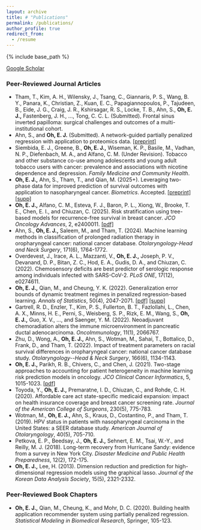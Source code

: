 ```yaml
---
layout: archive
title: # "Publications"
permalink: /publications/
author_profile: true
redirect_from:
  - /resume
---
```


{% include base_path %}

[Google Scholar](https://scholar.google.com/citations?user=zpclPhcAAAAJ&hl=en)

### Peer-Reviewed Journal Articles
* Tham, T., Kim, A. H., Wilensky, J., Tsang, C., Giannaris, P. S., Wang, B. Y., Panara, K., Christian, Z., Kuan, E. C., Papagiannopoulos, P., Tajudeen, B., Eide, J. G., Craig, J. R., Kshirsagar, R. S., Locke, T. B., Ahn, S., __Oh, E. J.,__ Fastenberg, J. H., ..., Tong, C. C. L. (Submitted). Frontal sinus inverted papilloma: surgical challenges and outcomes of a multi-institutional cohort.
* Ahn, S., and __Oh, E. J.__ (Submitted). A network-guided partially penalized regression with application to proteomics data. [[preprint]](https://arxiv.org/pdf/2505.22986)
* Siembida, E. J., Greene, B., __Oh, E. J.,__ Wiseman, K. P., Basile, M., Vadhan, N. P., Diefenbach, M. A., and Alfano, C. M. (Under Revision). Tobacco and other substance co-use among adolescents and young adult tobacco users with cancer: prevalence and associations with nicotine dependence and depression. _Family Medicine and Community Health_.
* __Oh, E. J.,__ Ahn, S., Tham, T., and Qian, M. (2025+). Leveraging two-phase data for improved prediction of survival outcomes with application to nasopharyngeal cancer. _Biometrics_. Accepted. [[preprint]](https://arxiv.org/pdf/2503.16732) [[supp]](https://oheunj.github.io/files/BIOM_SuppMaterials_TwoPhaseSurv.pdf)
* __Oh, E. J.,__ Alfano, C. M., Esteva, F. J., Baron, P. L., Xiong, W., Brooke, T. E., Chen, E. I., and  Chiuzan, C. (2025). Risk stratification using tree-based models for recurrence-free survival in breast cancer. _JCO Oncology Advances_, 2, e2400011. [[pdf]](https://ascopubs.org/doi/pdfdirect/10.1200/OA.24.00011)
* Ahn, S., __Oh, E. J.,__ Saleem, M., and Tham, T. (2024). Machine learning methods in classification of prolonged radiation therapy in oropharyngeal cancer: national cancer database. _Otolaryngology-Head and Neck Surgery_, 171(6), 1764-1772.
* Overdevest, J., Irace, A. L., Mazzanti, V., __Oh, E. J.,__ Joseph, P. V., Devanand, D. P., Bitan, Z. C., Hod, E. A., Gudis, D. A., and Chiuzan, C. (2022). Chemosensory deficits are best predictor of serologic response among individuals infected with SARS-CoV-2. _PLoS ONE_, 17(12), e0274611.
* __Oh, E. J.,__ Qian, M., and Cheung, Y. K. (2022). Generalization error bounds of dynamic treatment regimes in penalized regression-based learning. _Annals of Statistics_, 50(4), 2047-2071. [[pdf]](https://par.nsf.gov/servlets/purl/10429985) [[supp]](https://oheunj.github.io/files/GenErrorBounds_supp.pdf)
* Gartrell, R. D., Enzler, T., Kim, P. S., Fullerton, B. T., Fazlollahi, L., Chen, A. X., Minns, H. E., Perni, S., Weisberg, S. P., Rizk, E. M., Wang, S., __Oh, E. J.,__ Guo, X. V., ..., and Saenger, Y. M. (2022). Neoadjuvant chemoradiation alters the immune microenvironment in pancreatic ductal adenocarcinoma. _OncoImmunology_, 11(1), 2066767.
* Zhu, D., Wong, A., __Oh, E. J.,__ Ahn, S., Wotman, M., Sahai, T., Bottalico, D., Frank, D., and Tham, T. (2022). Impact of treatment parameters on racial survival differences in oropharyngeal cancer: national cancer database study. _Otolaryngology--Head & Neck Surgery_, 166(6), 1134-1143.
* __Oh, E. J.,__ Parikh, R. B., Chivers, C., and Chen, J. (2021). Two-stage approaches to accounting for patient heterogeneity in machine learning risk prediction models in oncology. _JCO Clinical Cancer Informatics_, 5, 1015-1023. [[pdf]](https://pmc.ncbi.nlm.nih.gov/articles/PMC8812620/pdf/cci-5-cci.21.00077.pdf)
* Toyoda, Y., __Oh, E. J.,__ Premaratne, I. D., Chiuzan, C., and Rohde, C. H. (2020). Affordable care act state-specific medicaid expansion: impact on health insurance coverage and breast cancer screening rate. _Journal of the American College of Surgeons_, 230(5), 775-783.
* Wotman, M., __Oh, E. J.,__ Ahn, S., Kraus, D., Costantino, P., and Tham, T. (2019). HPV status in patients with nasopharyngeal carcinoma in the United States: a SEER database study. _American Journal of Otolaryngology_, 40(5), 705-710.
* Petkova, E. P., Beedsay, J., __Oh, E. J.,__ Sehnert, E. M., Tsai, W.-Y., and Reilly, M. J. (2018). Long-term recovery from Hurricane Sandy: evidence from a survey in New York City. _Disaster Medicine and Public Health Preparedness_, 12(2), 172-175.
* __Oh, E. J.,__ Lee, H. (2013). Dimension reduction and prediction for high-dimensional regression models using the graphical lasso. _Journal of the Korean Data Analysis Society_, 15(5), 2321-2332.


### Peer-Reviewed Book Chapters
* __Oh, E. J.,__ Qian, M., Cheung, K., and Mohr, D. C. (2020). Building health application recommender system using partially penalized regression. _Statistical Modeling in Biomedical Research_, Springer, 105-123.


 
